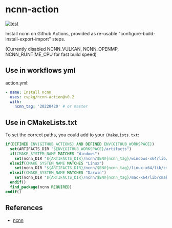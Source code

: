 # ncnn-action

[![test](https://github.com/cvpkg/ncnn-action/actions/workflows/test.yml/badge.svg)](https://github.com/cvpkg/ncnn-action/actions/workflows/test.yml)

Install ncnn on Github Actions, provided as re-usable "configure-build-install-export-import" steps.

(Currently disabled NCNN_VULKAN, NCNN_OPENMP, NCNN_RUNTIME_CPU for fast build speed)

## Use in workflows yml
action.yml:
```yml
- name: Install ncnn
  uses: cvpkg/ncnn-action@v0.2
  with:
    ncnn_tag: '20220420' # or master
```

## Use in CMakeLists.txt
To set the correct paths, you could add to your `CMakeLists.txt`:
```cmake
if(DEFINED ENV{GITHUB_ACTIONS} AND DEFINED ENV{GITHUB_WORKSPACE})
  set(ARTIFACTS_DIR "$ENV{GITHUB_WORKSPACE}/artifacts")
  if(CMAKE_SYSTEM_NAME MATCHES "Windows")
    set(ncnn_DIR "${ARTIFACTS_DIR}/ncnn/$ENV{ncnn_tag}/windows-x64/lib/cmake/ncnn")
  elseif(CMAKE_SYSTEM_NAME MATCHES "Linux")
    set(ncnn_DIR "${ARTIFACTS_DIR}/ncnn/$ENV{ncnn_tag}/linux-x64/lib/cmake/ncnn")
  elseif(CMAKE_SYSTEM_NAME MATCHES "Darwin")
    set(ncnn_DIR "${ARTIFACTS_DIR}/ncnn/$ENV{ncnn_tag}/mac-x64/lib/cmake/ncnn")
  endif()
  find_package(ncnn REQUIRED)
endif()
```

## References
- [ncnn](https://github.com/tencent/ncnn)